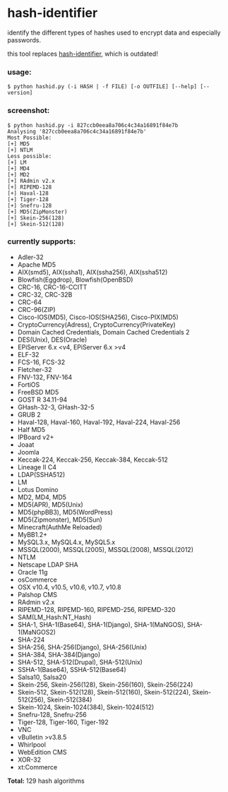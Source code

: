hash-identifier
======

identify the different types of hashes used to encrypt data and especially passwords.

this tool replaces [hash-identifier](http://code.google.com/p/hash-identifier/), which is outdated!


### usage:

	$ python hashid.py (-i HASH | -f FILE) [-o OUTFILE] [--help] [--version]

### screenshot:

	$ python hashid.py -i 827ccb0eea8a706c4c34a16891f84e7b
	Analysing '827ccb0eea8a706c4c34a16891f84e7b'
	Most Possible:
	[+] MD5
	[+] NTLM
	Less possible:
	[+] LM
	[+] MD4
	[+] MD2
	[+] RAdmin v2.x
	[+] RIPEMD-128
	[+] Haval-128
	[+] Tiger-128
	[+] Snefru-128
	[+] MD5(ZipMonster)
	[+] Skein-256(128)
	[+] Skein-512(128)

### currently supports:

* Adler-32
* Apache MD5
* AIX(smd5), AIX(ssha1), AIX(ssha256), AIX(ssha512)
* Blowfish(Eggdrop), Blowfish(OpenBSD)
* CRC-16, CRC-16-CCITT
* CRC-32, CRC-32B
* CRC-64
* CRC-96(ZIP)
* Cisco-IOS(MD5), Cisco-IOS(SHA256), Cisco-PIX(MD5)
* CryptoCurrency(Adress), CryptoCurrency(PrivateKey)
* Domain Cached Credentials, Domain Cached Credentials 2
* DES(Unix), DES(Oracle)
* EPiServer 6.x \<v4, EPiServer 6.x >v4
* ELF-32
* FCS-16, FCS-32
* Fletcher-32
* FNV-132, FNV-164
* FortiOS
* FreeBSD MD5
* GOST R 34.11-94
* GHash-32-3, GHash-32-5
* GRUB 2
* Haval-128, Haval-160, Haval-192, Haval-224, Haval-256
* Half MD5
* IPBoard v2+
* Joaat
* Joomla
* Keccak-224, Keccak-256, Keccak-384, Keccak-512
* Lineage II C4
* LDAP(SSHA512)
* LM
* Lotus Domino
* MD2, MD4, MD5
* MD5(APR), MD5(Unix)
* MD5(phpBB3), MD5(WordPress)
* MD5(Zipmonster), MD5(Sun)
* Minecraft(AuthMe Reloaded)
* MyBB1.2+
* MySQL3.x, MySQL4.x, MySQL5.x
* MSSQL(2000), MSSQL(2005), MSSQL(2008), MSSQL(2012)
* NTLM
* Netscape LDAP SHA
* Oracle 11g
* osCommerce
* OSX v10.4, v10.5, v10.6, v10.7, v10.8
* Palshop CMS
* RAdmin v2.x
* RIPEMD-128, RIPEMD-160, RIPEMD-256, RIPEMD-320
* SAM(LM_Hash:NT_Hash)
* SHA-1, SHA-1(Base64), SHA-1(Django), SHA-1(MaNGOS), SHA-1(MaNGOS2)
* SHA-224
* SHA-256, SHA-256(Django), SHA-256(Unix)
* SHA-384, SHA-384(Django)
* SHA-512, SHA-512(Drupal), SHA-512(Unix)
* SSHA-1(Base64), SSHA-512(Base64)
* Salsa10, Salsa20
* Skein-256, Skein-256(128), Skein-256(160), Skein-256(224)
* Skein-512, Skein-512(128), Skein-512(160), Skein-512(224), Skein-512(256), Skein-512(384)
* Skein-1024, Skein-1024(384), Skein-1024(512)
* Snefru-128, Snefru-256
* Tiger-128, Tiger-160, Tiger-192
* VNC
* vBulletin >v3.8.5
* Whirlpool
* WebEdition CMS
* XOR-32
* xt:Commerce


**Total:** 129 hash algorithms